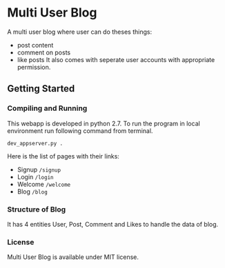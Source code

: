 # Multi User Blog
A multi user blog where user can do theses things:
- post content
- comment on posts
- like posts
It also comes with seperate user accounts with appropriate permission.

## Getting Started
### Compiling and Running
This webapp is developed in python 2.7. To run the program in local environment
run following command from terminal.
```
dev_appserver.py .
```
Here is the list of pages with their links:
- Signup `/signup`
- Login `/login`
- Welcome `/welcome`
- Blog `/blog`

### Structure of Blog
It has 4 entities User, Post, Comment and Likes to handle the data of blog.

### License

Multi User Blog is available under MIT license.
